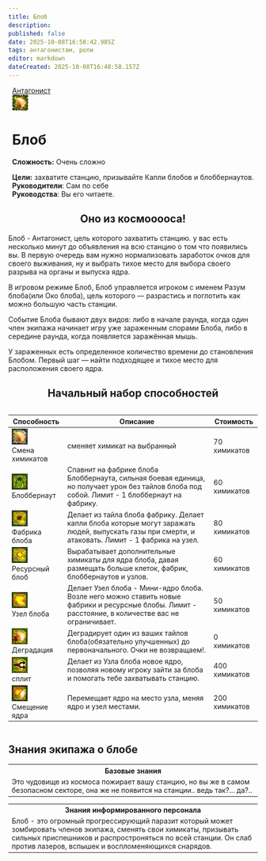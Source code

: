 ```yaml
---
title: Блоб
description: 
published: false
date: 2025-10-08T16:58:42.985Z
tags: антагонистам, роли
editor: markdown
dateCreated: 2025-10-08T16:48:58.157Z
---
```


</div></div>
</div>
</div>
<div style="display: flex; justify-content: center;">
<div class="roles-passport antag">
  <div class="title antag"><a href="/roles/antagonists">Антагонист</a></div>
  <div>
    <div><div><img src="/roles/blob.png"></div></div>
  <div><div>
    <h1>Блоб</h1>
    <p><strong>Сложность:</strong> Очень сложно </p>
    <strong>Цели:</strong> захватите станцию, призывайте Капли блобов и блоббернаутов.<br>
    <b>Руководители</b>: Сам по себе<br>
    <b>Руководства</b>: Вы его читаете.<br>
  </div></div>
  </div>
</div>
</div>

<h2 style="text-align: center"> Оно из космооооса! </h2>

Блоб - Антагонист, цель которого захватить станцию. у вас есть несколько минут до объявления на всю станцию о том что появились вы. В первую очередь вам нужно нормализовать заработок очков для своего выживания, ну и выбрать тихое место для выбора своего разрыва на органы и выпуска ядра.

В игровом режиме Блоб, Блоб управляется игроком с именем Разум блоба(или Око блоба), цель которого — разрастись и поглотить как можно большую часть станции.

Событие Блоба бывают двух видов: либо в начале раунда, когда один член экипажа начинает игру уже зараженным спорами Блоба, либо в середине раунда, когда появляется заражённая мышь.

У зараженных есть определенное количество времени до становления Блобом. Первый шаг — найти подходящее и тихое место для расположения своего ядра.


<h2 style="text-align: center"> Начальный набор способностей</h2>

<center style="overflow-x: auto">
  <table class="ant">
    <thead>
      <tr>
        <th>Способность</th>
        <th>Описание</th>
        <th>Стоимость</th>
      </tr>
    </thead>
    <tbody>
      <tr>
        <td><img src="/roles/antagonists/blob/chemchange.png"><br>Смена химикатов</td>
        <td>сменяет химикат на выбранный</td>
        <td>70 химикатов</td>
      </tr>
      <tr>
        <td><img src="/roles/antagonists/blob/blobbernaut.png"><br>Блоббернаут</td>
        <td>Спавнит на фабрике блоба Блоббернаута, сильная боевая единица, но получает урон без тайлов блоба под собой. Лимит - 1 блоббернаут на фабрику.</td>
        <td>60 химикатов</td>
      </tr>
      <tr>
        <td><img src="/roles/antagonists/blob/blobfabric.png"><br>Фабрика блоба</td>
        <td>Делает из тайла блоба фабрику. Делает капли блоба которые могут заражать людей, выпускать газы при смерти, и атаковать. Лимит - 1 фабрика на узел.</td>
        <td>80 химикатов</td>
      </tr>
      <tr>
        <td><img src="/roles/antagonists/blob/resourceblob.png"><br>Ресурсный блоб</td>
        <td>Вырабатывает дополнительные химикаты для ядра блоба, давая размещать больше клеток, фабрик, блоббернаутов и узлов.</td>
        <td>60 химикатов</td>
      </tr>
      <tr>
         <td><img src="/roles/antagonists/blob/blobnode.png"><br>Узел блоба</td>
        <td>Делает Узел блоба - Мини-ядро блоба. Возле него можно ставить новые фабрики и ресурсные блобы. Лимит - расстояние, в количестве вас не ограничивает.</td>
        <td>50 химикатов</td>
      </tr>     
      <tr>
        <td><img src="/roles/antagonists/blob/degradeblob.png"><br>Деградация</td>
        <td>Деградирует один из ваших тайлов блоба(обязательно улучшенных) до первоначального. Очки не возвращаем!.</td>
        <td>0 химикатов</td>
      </tr>
      <tr>
         <td><img src="/roles/antagonists/blob/splitblob.png"><br>сплит</td>
        <td>Делает из Узла блоба новое ядро, позволяя новому игроку зайти за блоба и помогать тебе захватывать станцию.</td>
        <td>400 химикатов</td>
      </tr>     
      <tr>
         <td><img src="/roles/antagonists/blob/blobchange.png"><br>Смещение ядра</td>
        <td>Перемещает ядро на место узла, меняя ядро и узел местами.</td>
        <td>200 химикатов</td>
      </tr>     
      </tbody>
  </table>
</center>
 


## Знания экипажа о блобе

<table class="base tb">
<tr><th>Базовые знания</th></tr>
<tr><td>Это чудовище из космоса пожирает вашу станцию, но вы же в самом безопасном секторе, она же не появится на станции.. ведь так?... да?..</td></tr>
</table>

<table class="inf tb">
<tr><th>Знания информированного персонала</th></tr>
<tr><td>Блоб - это огромный прогрессирующий паразит который может зомбировать членов экипажа, сменять свои химикаты, призывать сильных приспешников и распростроняться по всей станции. Он слаб против лазеров, вспышек и воспломеняющихся снарядов.</td></tr>
</table>

<div class="table"></div>